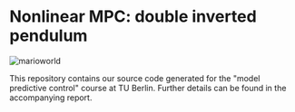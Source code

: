 # Nonlinear MPC: double inverted pendulum

![marioworld](https://user-images.githubusercontent.com/60855707/109386457-fd31f980-78fa-11eb-867c-50779be2614b.gif)

This repository contains our source code generated for the "model predictive control" course at TU Berlin.
Further details can be found in the accompanying report.
